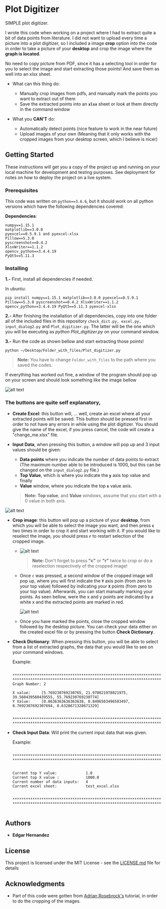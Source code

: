 # Plot Digitizer


SIMPLE plot digitizer.

I wrote this code when working on a project where I had to extract quite a bit of data points from literature. I did not want to upload every time a picture into a plot digitizer, so I included a image **crop** option into the code in order to take a picture of your **desktop** and crop the image where the **graph is located**.

No need to copy picture from PDF, since it has a selecting tool in order for you to select the image and start extracting those points! And save them as well into an xlsx sheet. 

* What can this thing do:
   * Manually crop images from pdfs, and manually mark the points you want to extract out of them
   * Save the extracted points into an **`xlsx`** sheet or look at them directly in the command window
   
* What you **CAN'T** do:
   * Automatically detect points (nice feature to work in the near future)
   * Upload images of your own (Meaning that it only works with the cropped images from your desktop screen, which I believe is nicer)



## Getting Started

These instructions will get you a copy of the project up and running on your local machine for development and testing purposes. See deployment for notes on how to deploy the project on a live system.

### Prerequisites

This code was written on `python==3.6.6`, but it should work on all python versions which have the following dependencies covered:

**Dependencies**:

```
numpy==1.15.1
matplotlib==3.0.0
pyexcel==0.5.9.1 and pyexcel-xlsx
Pillow==5.3.0
pyscreenshot==0.4.2
XlsxWriter==1.1.2
opencv_python==3.4.4.19
PyQt5==5.11.3
```

### Installing
__1.-__ First, install all dependencies if needed. 

In ubuntu:

```
pip install numpy==1.15.1 matplotlib==3.0.0 pyexcel==0.5.9.1 Pillow==5.3.0 pyscreenshot==0.4.2 XlsxWriter==1.1.2 opencv_python==3.4.4.19 PyQt5==5.11.3 pyexcel-xlsx
```
__2.-__ After finishing the installation of all dependencies, copy into one folder all of the included files in this repository `check_dict.py, excel.py, input_dialog2.py` and `Plot_digitizer.py`. The latter will be the one which you will be executing as *python Plot_digitizer.py* on your command window. 

__3.-__ Run the code as shown bellow and start extracting those points!

```
python ~/Desktop/Folder_with_files/Plot_digitizer.py
```

> **Note:** You have to change `Folder_with_files` to the path where you saved the codes.

If everything has worked out fine, a window of the program should pop up on your screen and should look something like the image bellow

![alt text](https://raw.githubusercontent.com/edghyhdz/plot_digitizer/master/window.jpg)


### The buttons are quite self explanatory, 

* **Create Excel**: this button will, ... well, create an excel where all your extracted points will be saved. This button should be pressed first in order to not have any errors in while using the plot digitizer. You should give the name of the excel, if you press cancel, the code will create a "change_me.xlsx" file.



* **Input Data**, when pressing this button, a window will pop up and 3 input values should be given:
  * **Data points** where you indicate the number of data points to extract (The maximum number able to be introduced is 1000, but this can be changed on the `input_dialog2.py` file.)
  * **Top Value**, which is where you indicate the **`y`** axis top value and finally 
  * **Value** window, where you indicate the top **`x`** value axis.

  > **Note:**  **Top value**, and **Value** windows, assume that you start with a 0 value in both axis.


![alt text](https://raw.githubusercontent.com/edghyhdz/plot_digitizer/master/input_data_points.jpg)
  
* **Crop image**: this button will pop up a picture of your **desktop**, from which you will be able to select the image you want, and then press **`c`** two times in order to crop it and start working with it. If you would like to reselect the image, you should press **`r`** to restart selection of the cropped image.

  * ![alt text](https://raw.githubusercontent.com/edghyhdz/plot_digitizer/master/selection_image.jpg)

    > **Note:** Don't forget to press **"c"** or **"r"** twice to crop or do a reselection respectively of the cropped image!
  
  * Once `c` was pressed, a second window of the cropped image will pop up, where you will first indicate the **`Y`** axis poin (from zero to your top value) followed by indicating your **`X`** points (from zero to your top value). Afterwards, you can start manually marking your points. As seen bellow, were the x and y points are indicated by a white x and the extracted points are marked in red.
  
  
    ![alt text](https://github.com/edghyhdz/plot_digitizer/blob/master/point_selections.jpg)
  
  * Once you have marked the points, close the cropped window followed by the desktop picture. You can check your data either on the created excel file or by pressing the button **Check Dictionary**.


* **Check Dictionary**: When pressing this button, you will be able to select from a list of extracted graphs, the data that you would like to see on your command windows. 
    
    Example:
  
    ```
    
    ****************************************************************************
    ****************************************************************************
    Graph Number: 2

    X value:     [5.769230769230765, 21.978021978021975, 39.560439560439555, 55.769230769230774]
    Y Value:     [0.8636363636363638, 0.8496503496503497, 0.7692307692307694, 0.6328671328671329]


    ****************************************************************************
    ****************************************************************************

    ```
    
* **Check Input Data**:  Will print the current input data that was given.
    
    Example:
  
    ```

    ****************************************************************************
    ****************************************************************************


    Current top Y value:             1.0
    Current top X value :            1000.0
    Current number of data inputs:   4
    Current excel sheet:             test_excel.xlsx


    ****************************************************************************
    ****************************************************************************


    ```


## Authors

* **Edgar Hernandez** 

## License

This project is licensed under the MIT License - see the [LICENSE.md](LICENSE.md) file for details

## Acknowledgments

* Part of this code were gotten from  [Adrian Rosebrock's](https://www.pyimagesearch.com/2015/03/09/capturing-mouse-click-events-with-python-and-opencv/) tutorial, in order to do the cropping of the images.
